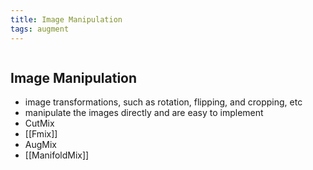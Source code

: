 ```yaml
---
title: Image Manipulation
tags: augment
---
```

```toc
```

## Image Manipulation
- image transformations, such as rotation, flipping, and cropping, etc 
- manipulate the images directly and are easy to implement 
- CutMix 
- [[Fmix]]
- AugMix 
- [[ManifoldMix]]



